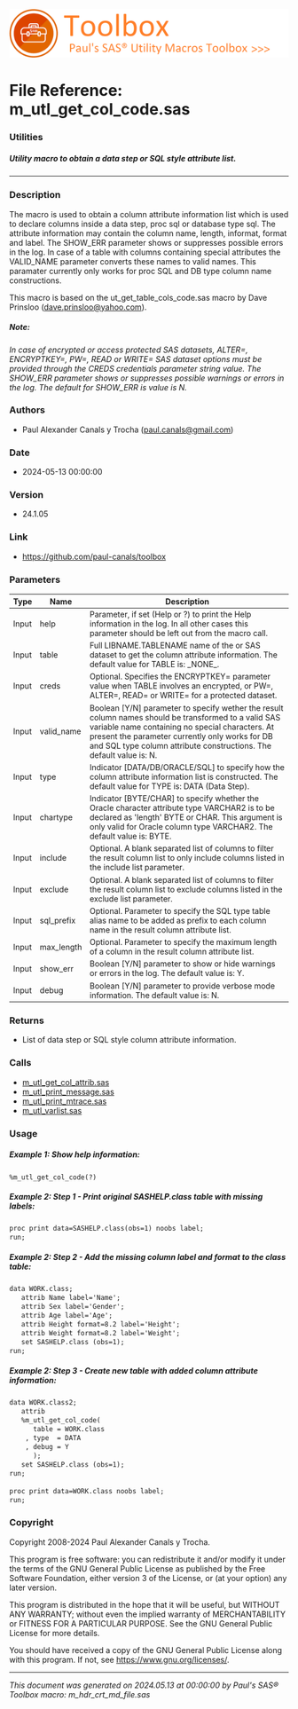 [![../../misc/images/doc_header.png](../../misc/images/doc_header.png)](#)
# 
# File Reference: m_utl_get_col_code.sas

### Utilities

##### Utility macro to obtain a data step or SQL style attribute list.

***

### Description
The macro is used to obtain a column attribute information list which is used to declare columns inside a data step, proc sql or database type sql. The attribute information may contain the column name, length, informat, format and label. The SHOW_ERR parameter shows or suppresses possible errors in the log. In case of a table with columns containing special attributes the VALID_NAME parameter converts these names to valid names. This paramater currently only works for proc SQL and DB type column name constructions.

 This macro is based on the ut_get_table_cols_code.sas macro by Dave Prinsloo (dave.prinsloo@yahoo.com).



##### *Note:*
*In case of encrypted or access protected SAS datasets, ALTER=, ENCRYPTKEY=, PW=, READ or WRITE= SAS dataset options must be provided through the CREDS credentials parameter string value.*
*The SHOW_ERR parameter shows or suppresses possible warnings or errors in the log. The default for SHOW_ERR is value is N.*

### Authors
* Paul Alexander Canals y Trocha (paul.canals@gmail.com)

### Date
* 2024-05-13 00:00:00

### Version
* 24.1.05

### Link
* https://github.com/paul-canals/toolbox

### Parameters
| Type | Name | Description |
| ---- | ---- | ----------- |
| Input | help | Parameter, if set (Help or ?) to print the Help information in the log. In all other cases this parameter should be left out from the macro call. |
| Input | table | Full LIBNAME.TABLENAME name of the or SAS dataset to get the column attribute information. The default value for TABLE is: \_NONE\_. |
| Input | creds | Optional. Specifies the ENCRYPTKEY= parameter value when TABLE involves an encrypted, or PW=, ALTER=, READ= or WRITE= for a protected dataset. |
| Input | valid_name | Boolean [Y/N] parameter to specify wether the result column names should be transformed to a valid SAS variable name containing no special characters. At present the parameter currently only works for DB and SQL type column attribute constructions. The default value is: N. |
| Input | type | Indicator [DATA/DB/ORACLE/SQL] to specify how the column attribute information list is constructed. The default value for TYPE is: DATA (Data Step). |
| Input | chartype | Indicator [BYTE/CHAR] to specify whether the Oracle character attribute type VARCHAR2 is to be declared as 'length' BYTE or CHAR. This argument is only valid for Oracle column type VARCHAR2. The default value is: BYTE. |
| Input | include | Optional. A blank separated list of columns to filter the result column list to only include columns listed in the include list parameter. |
| Input | exclude | Optional. A blank separated list of columns to filter the result column list to exclude columns listed in the exclude list parameter. |
| Input | sql_prefix | Optional. Parameter to specify the SQL type table alias name to be added as prefix to each column name in the result column attribute list. |
| Input | max_length | Optional. Parameter to specify the maximum length of a column in the result column attribute list. |
| Input | show_err | Boolean [Y/N] parameter to show or hide warnings or errors in the log. The default value is: Y. |
| Input | debug | Boolean [Y/N] parameter to provide verbose mode information. The default value is: N. |

### Returns
* List of data step or SQL style column attribute information.

### Calls
* [m_utl_get_col_attrib.sas](m_utl_get_col_attrib.md)
* [m_utl_print_message.sas](m_utl_print_message.md)
* [m_utl_print_mtrace.sas](m_utl_print_mtrace.md)
* [m_utl_varlist.sas](m_utl_varlist.md)

### Usage

##### Example 1: Show help information:
```sas
%m_utl_get_col_code(?)
```

##### Example 2: Step 1 - Print original SASHELP.class table with missing labels:
```sas
proc print data=SASHELP.class(obs=1) noobs label;
run;
```

##### Example 2: Step 2 - Add the missing column label and format to the class table:
```sas
data WORK.class;
   attrib Name label='Name';
   attrib Sex label='Gender';
   attrib Age label='Age';
   attrib Height format=8.2 label='Height';
   attrib Weight format=8.2 label='Weight';
   set SASHELP.class (obs=1);
run;
```

##### Example 2: Step 3 - Create new table with added column attribute information:
```sas
data WORK.class2;
   attrib
   %m_utl_get_col_code(
      table = WORK.class
    , type  = DATA
    , debug = Y
      );
   set SASHELP.class (obs=1);
run;

proc print data=WORK.class noobs label;
run;
```

### Copyright
Copyright 2008-2024 Paul Alexander Canals y Trocha. 
 
This program is free software: you can redistribute it and/or modify 
it under the terms of the GNU General Public License as published by 
the Free Software Foundation, either version 3 of the License, or 
(at your option) any later version. 
 
This program is distributed in the hope that it will be useful, 
but WITHOUT ANY WARRANTY; without even the implied warranty of 
MERCHANTABILITY or FITNESS FOR A PARTICULAR PURPOSE. See the 
GNU General Public License for more details. 
 
You should have received a copy of the GNU General Public License 
along with this program. If not, see <https://www.gnu.org/licenses/>. 


***
*This document was generated on 2024.05.13 at 00:00:00 by Paul's SAS&reg; Toolbox macro: m_hdr_crt_md_file.sas*
